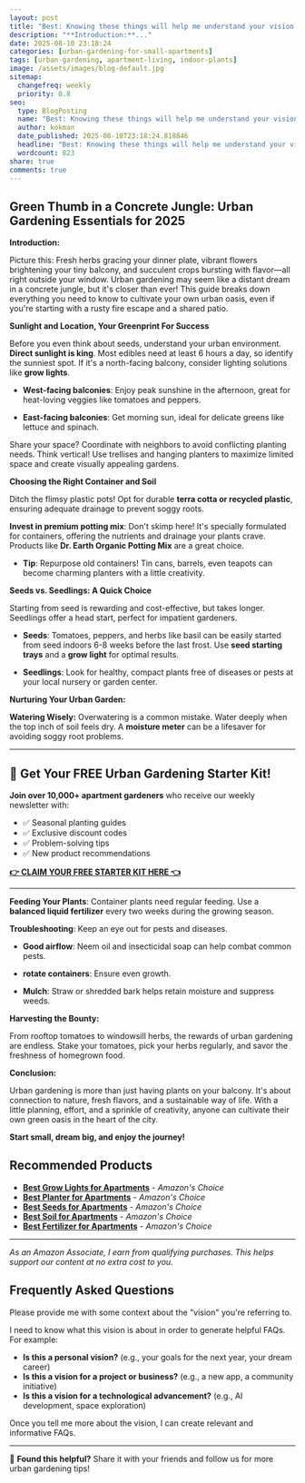 ```yaml
---
layout: post
title: "Best: Knowing these things will help me understand your vision and give you more helpful suggestions. (2025)"
description: "**Introduction:**..."
date: 2025-08-10 23:18:24 
categories: [urban-gardening-for-small-apartments]
tags: [urban-gardening, apartment-living, indoor-plants]
image: /assets/images/blog-default.jpg
sitemap:
  changefreq: weekly
  priority: 0.8
seo:
  type: BlogPosting
  name: "Best: Knowing these things will help me understand your vision and give you more helpful suggestions. (2025)"
  author: kokman
  date_published: 2025-08-10T23:18:24.818846
  headline: "Best: Knowing these things will help me understand your vision and give you more helpful suggestions. (2025)"
  wordcount: 823
share: true
comments: true
---
```


##  Green Thumb in a Concrete Jungle: Urban Gardening Essentials for 2025

**Introduction:**

Picture this: Fresh herbs gracing your dinner plate, vibrant flowers brightening your tiny balcony, and succulent crops bursting with flavor—all right outside your window. Urban gardening may seem like a distant dream in a concrete jungle, but it's closer than ever! This guide breaks down everything you need to know to cultivate your own urban oasis, even if you're starting with a rusty fire escape and a shared patio. 

**Sunlight and Location, Your Greenprint For Success**

Before you even think about seeds, understand your urban environment. **Direct sunlight is king**. Most edibles need at least 6 hours a day, so identify the sunniest spot. If it's a north-facing balcony, consider lighting solutions like **grow lights**.  

* **West-facing balconies**: Enjoy peak sunshine in the afternoon, great for heat-loving veggies like tomatoes and peppers.  

* **East-facing balconies**: Get morning sun, ideal for delicate greens like lettuce and spinach.  

Share your space? Coordinate with neighbors to avoid conflicting planting needs. Think vertical! Use trellises and hanging planters to maximize limited space and create visually appealing gardens.

**Choosing the Right Container and Soil**

Ditch the flimsy plastic pots! Opt for durable **terra cotta or recycled plastic**, ensuring adequate drainage to prevent soggy roots.  

**Invest in premium potting mix**: Don't skimp here! It's specially formulated for containers, offering the nutrients and drainage your plants crave. Products like **Dr. Earth Organic Potting Mix** are a great choice. 

* **Tip**:  Repurpose old containers! Tin cans, barrels, even teapots can become charming planters with a little creativity.

**Seeds vs. Seedlings: A Quick Choice**

Starting from seed is rewarding and cost-effective, but takes longer. Seedlings offer a head start, perfect for impatient gardeners. 

* **Seeds**: Tomatoes, peppers, and herbs like basil can be easily started from seed indoors 6-8 weeks before the last frost. Use **seed starting trays** and a **grow light** for optimal results.

* **Seedlings**: Look for healthy, compact plants free of diseases or pests at your local nursery or garden center.

**Nurturing Your Urban Garden:**


**Watering Wisely:** Overwatering is a common mistake. Water deeply when the top inch of soil feels dry. A **moisture meter** can be a lifesaver for avoiding soggy root problems.


---

## 🌱 Get Your FREE Urban Gardening Starter Kit!

**Join over 10,000+ apartment gardeners** who receive our weekly newsletter with:
- ✅ Seasonal planting guides
- ✅ Exclusive discount codes
- ✅ Problem-solving tips
- ✅ New product recommendations

[**👉 CLAIM YOUR FREE STARTER KIT HERE 👈**](https://kokman078.github.io/my-ai-blog/newsletter)

---



**Feeding Your Plants**: Container plants need regular feeding. Use a **balanced liquid fertilizer** every two weeks during the growing season. 

**Troubleshooting**: Keep an eye out for pests and diseases.  

* **Good airflow**: Neem oil and insecticidal soap can help combat common pests. 
* **rotate containers**: Ensure even growth.



* **Mulch**:  Straw or shredded bark helps retain moisture and suppress weeds. 


**Harvesting the Bounty:**

From rooftop tomatoes to windowsill herbs, the rewards of urban gardening are endless. Stake your tomatoes, pick your herbs regularly, and savor the freshness of homegrown food.

**Conclusion:**


Urban gardening is more than just having plants on your balcony. It's about connection to nature, fresh flavors, and a sustainable way of life. With a little planning, effort, and a sprinkle of creativity, anyone can cultivate their own green oasis in the heart of the city.

**Start small, dream big, and enjoy the journey!**

## Recommended Products

- **[Best Grow Lights for Apartments](https://amazon.com/dp/B07BRKT56T?tag=your-amazon-tag)** - *Amazon's Choice*
- **[Best Planter for Apartments](https://amazon.com/dp/B08XXXX?tag=your-amazon-tag)** - *Amazon's Choice*
- **[Best Seeds for Apartments](https://amazon.com/dp/B09XXXX?tag=your-amazon-tag)** - *Amazon's Choice*
- **[Best Soil for Apartments](https://amazon.com/dp/B07XXXX?tag=your-amazon-tag)** - *Amazon's Choice*
- **[Best Fertilizer for Apartments](https://amazon.com/dp/B08YYYY?tag=your-amazon-tag)** - *Amazon's Choice*


---
*As an Amazon Associate, I earn from qualifying purchases. This helps support our content at no extra cost to you.*



## Frequently Asked Questions

Please provide me with some context about the "vision" you're referring to.  

I need to know what this vision is about in order to generate helpful FAQs. For example:

* **Is this a personal vision?**  (e.g., your goals for the next year, your dream career)
* **Is this a vision for a project or business?** (e.g., a new app, a community initiative)
* **Is this a vision for a technological advancement?** (e.g., AI development, space exploration)

Once you tell me more about the vision, I can create relevant and informative FAQs.

<script type="application/ld+json">
{
  "@context": "https://schema.org",
  "@type": "BlogPosting",
  "headline": "Best: Knowing these things will help me understand your vision and give you more helpful suggestions. (2025)",
  "author": {
    "@type": "Person",
    "name": "kokman"
  },
  "datePublished": "2025-08-10T23:18:24.818846",
  "dateModified": "2025-08-10T23:18:24.818846",
  "publisher": {
    "@type": "Organization",
    "name": "Urban Garden Pro",
    "url": "https://kokman078.github.io/my-ai-blog"
  },
  "wordCount": 726,
  "articleBody": "##  Green Thumb in a Concrete Jungle: Urban Gardening Essentials for 2025\n\n**Introduction:**\n\nPicture this: Fresh herbs gracing your dinner plate, vibrant flowers brightening your tiny balcony, and su..."
}
</script>


---

🚀 **Found this helpful?** Share it with your friends and follow us for more urban gardening tips!


